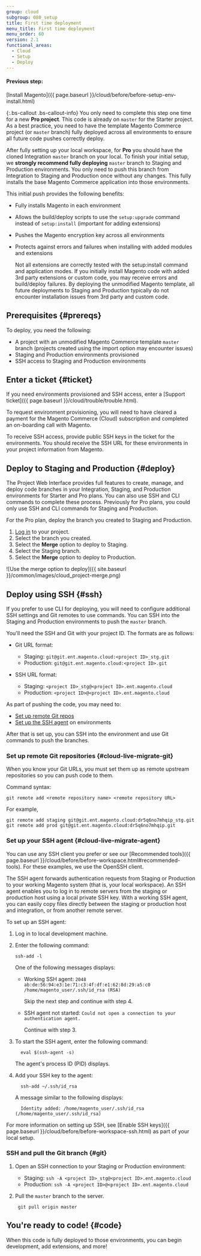 ```yaml
---
group: cloud
subgroup: 080_setup
title: First time deployment
menu_title: First time deployment
menu_order: 60
version: 2.1
functional_areas:
  - Cloud
  - Setup
  - Deploy
---
```


#### Previous step:
[Install Magento]({{ page.baseurl }}/cloud/before/before-setup-env-install.html)

{:.bs-callout .bs-callout-info}
You only need to complete this step one time for a new **Pro project**. This code is already on `master` for the Starter project. As a best practice, you need to have the template Magento Commerce project (or `master` branch) fully deployed across all environments to ensure all future code pushes correctly deploy.

After fully setting up your local workspace, for **Pro** you should have the cloned Integration `master` branch on your local. To finish your initial setup, we **strongly recommend fully deploying** `master` branch to Staging and Production environments. You only need to push this branch from Integration to Staging and Production once without any changes. This fully installs the base Magento Commerce application into those environments.

This initial push provides the following benefits:

* Fully installs Magento in each environment
* Allows the build/deploy scripts to use the `setup:upgrade` command instead of `setup:install` (important for adding extensions)
* Pushes the Magento encryption key across all environments
* Protects against errors and failures when installing with added modules and extensions

  Not all extensions are correctly tested with the setup:install command and application modes. If you initially install Magento code with added 3rd party extensions or custom code, you may receive errors and build/deploy failures. By deploying the unmodified Magento template, all future deployments to Staging and Production typically do not encounter installation issues from 3rd party and custom code.

## Prerequisites {#prereqs}

To deploy, you need the following:

* A project with an unmodified Magento Commerce template `master` branch (projects created using the import option may encounter issues)
* Staging and Production environments provisioned
* SSH access to Staging and Production environments

## Enter a ticket {#ticket}

If you need environments provisioned and SSH access, enter a [Support ticket]({{ page.baseurl }}/cloud/trouble/trouble.html).

To request environment provisioning, you will need to have cleared a payment for the Magento Commerce (Cloud) subscription and completed an on-boarding call with Magento.

To receive SSH access, provide public SSH keys in the ticket for the environments. You should receive the SSH URL for these environments in your project information from Magento.

## Deploy to Staging and Production {#deploy}

The Project Web Interface provides full features to create, manage, and deploy code branches in your Integration, Staging, and Production environments for Starter and Pro plans. You can also use SSH and CLI commands to complete these process. Previously for Pro plans, you could only use SSH and CLI commands for Staging and Production.

For the Pro plan, deploy the branch you created to Staging and Production.

1. [Log in](https://accounts.magento.cloud) to your project.
2. Select the branch you created.
3. Select the **Merge** option to deploy to Staging.
4. Select the Staging branch.
5. Select the **Merge** option to deploy to Production.

![Use the merge option to deploy]({{ site.baseurl }}/common/images/cloud_project-merge.png)

## Deploy using SSH {#ssh}

If you prefer to use CLI for deploying, you will need to configure additional SSH settings and Git remotes to use commands. You can SSH into the Staging and Production environments to push the `master` branch.

You'll need the SSH and Git with your project ID. The formats are as follows:

*	Git URL format:

	*	Staging: `git@git.ent.magento.cloud:<project ID>_stg.git`
	*	Production: `git@git.ent.magento.cloud:<project ID>.git`

*	SSH URL format:

	*	Staging: `<project ID>_stg@<project ID>.ent.magento.cloud`
	*	Production: `<project ID>@<project ID>.ent.magento.cloud`

As part of pushing the code, you may need to:

* [Set up remote Git repos](#cloud-live-migrate-git)
* [Set up the SSH agent](#cloud-live-migrate-agent) on environments

After that is set up, you can SSH into the environment and use Git commands to push the branches.

### Set up remote Git repositories {#cloud-live-migrate-git}

When you know your Git URLs, you must set them up as remote upstream repositories so you can push code to them.

Command syntax:

	git remote add <remote repository name> <remote repository URL>

For example,

	git remote add staging git@git.ent.magento.cloud:dr5q6no7mhqip_stg.git
	git remote add prod git@git.ent.magento.cloud:dr5q6no7mhqip.git

### Set up your SSH agent {#cloud-live-migrate-agent}

You can use any SSH client you prefer or see our [Recommended tools]({{ page.baseurl }}/cloud/before/before-workspace.html#recommended-tools). For these examples, we use the OpenSSH client.

The SSH agent forwards authentication requests from Staging or Production to your working Magento system (that is, your local workspace). An SSH agent enables you to log in to remote servers from the staging or production host using a local private SSH key. With a working SSH agent, you can easily copy files directly between the staging or production host and integration, or from another remote server.

To set up an SSH agent:

1.	Log in to local development machine.
2.	Enter the following command:

		ssh-add -l

	One of the following messages displays:

	*	Working SSH agent: `2048 ab:de:56:94:e3:1e:71:c3:4f:df:e1:62:8d:29:a5:c0 /home/magento_user/.ssh/id_rsa (RSA)`

		Skip the next step and continue with step 4.
	*	SSH agent not started: `Could not open a connection to your authentication agent.`

		Continue with step 3.

3.	To start the SSH agent, enter the following command:

		  eval $(ssh-agent -s)

	The agent's process ID (PID) displays.
4.	Add your SSH key to the agent:

		  ssh-add ~/.ssh/id_rsa

	A message similar to the following displays:

		  Identity added: /home/magento_user/.ssh/id_rsa (/home/magento_user/.ssh/id_rsa)

For more information on setting up SSH, see [Enable SSH keys]({{ page.baseurl }}/cloud/before/before-workspace-ssh.html) as part of your local setup.

### SSH and pull the Git branch {#git}

1. Open an SSH connection to your Staging or Production environment:

    * Staging: `ssh -A <project ID>_stg@<project ID>.ent.magento.cloud`
    * Production: `ssh -A <project ID>@<project ID>.ent.magento.cloud`
2. Pull the `master` branch to the server.

        git pull origin master

## You're ready to code! {#code}

When this code is fully deployed to those environments, you can begin development, add extensions, and more!
